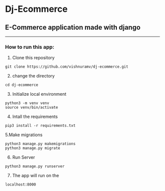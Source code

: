# Dj-Ecommerce

## E-Commerce application made with django

---
### How to run this app:
1. Clone this repository
```
git clone https://github.com/vishnuramv/dj-ecommerce.git
```
2. change the directory
```
cd dj-ecommerce
```
3. Initialize local environment
```
python3 -m venv venv
source venv/bin/activate
```
4. Intall the requirements
```
pip3 install -r requirements.txt
```
5.Make migrations 
```
python3 manage.py makemigrations
python3 manage.py migrate
```
6. Run Server
```
python3 manage.py runserver
```
7. The app will run on the 
```
localhost:8000
```

